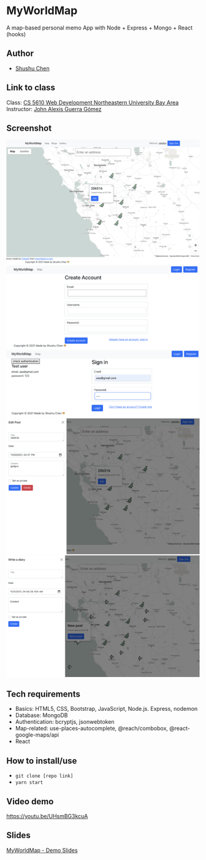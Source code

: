# MyWorldMap

A map-based personal memo App with Node + Express + Mongo + React (hooks)

## Author

- [Shushu Chen](https://vanishima.github.io/index.html)

## Link to class

Class: [CS 5610 Web Development Northeastern University Bay Area](https://johnguerra.co/classes/webDevelopment_fall_2021/)  
Instructor: [John Alexis Guerra Gómez](https://johnguerra.co/)

## Screenshot

![MyWorldMap demo](https://github.com/vanishima/MyWorldMap/blob/main/demo/map.png?raw=true)
![MyWorldMap demo](https://github.com/vanishima/MyWorldMap/blob/main/demo/register.png?raw=true)
![MyWorldMap demo](https://github.com/vanishima/MyWorldMap/blob/main/demo/login.png?raw=true)
![MyWorldMap demo](https://github.com/vanishima/MyWorldMap/blob/main/demo/editPost.png?raw=true)
![MyWorldMap demo](https://github.com/vanishima/MyWorldMap/blob/main/demo/createPost.png?raw=true)

## Tech requirements

- Basics: HTML5, CSS, Bootstrap, JavaScript, Node.js. Express, nodemon
- Database: MongoDB
- Authentication: bcryptjs, jsonwebtoken
- Map-related: use-places-autocomplete, @reach/combobox, @react-google-maps/api
- React

## How to install/use

- `git clone [repo link]`
- `yarn start`

## Video demo

https://youtu.be/UHsmBG3kcuA

## Slides

[MyWorldMap - Demo Slides](https://docs.google.com/presentation/d/1-geLwJzYKJlspD50PFWPP8-ywgT82o4Yulhyj5pynX8/edit?usp=sharing)
